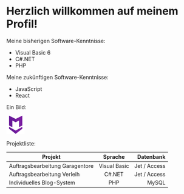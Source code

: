 # Herzlich willkommen auf meinem Profil!

Meine bisherigen Software-Kenntnisse:

* Visual Basic 6
* C#.NET
* PHP

Meine zukünftigen Software-Kenntnisse:

* JavaScript
* React

Ein Bild:

![alt text](https://github.com/adam-p/markdown-here/raw/master/src/common/images/icon48.png "Logo Title Text 1")

Projektliste:

| **Projekt**                          | **Sprache**       | **Datenbank**     |
| -------------------------------- |:-------------:| -------------:|
| Auftragsbearbeitung Garagentore  | Visual Basic  | Jet / Access  |
| Auftragsbearbeitung Verleih      | C#.NET        | Jet / Access  |
| Individuelles Blog-System        | PHP           | MySQL         |

